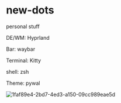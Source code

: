 # new-dots
personal stuff

DE/WM: Hyprland

Bar: waybar

Terminal: Kitty

shell: zsh

Theme: pywal



![1faf89e4-2bd7-4ed3-a150-09cc989eae5d](https://github.com/ssamin69/new-dots/assets/72408262/25d7b90a-77f4-47ca-959e-10a3b9d04a58)
